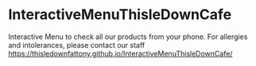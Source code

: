 # InteractiveMenuThisleDownCafe
Interactive Menu to check all our products from your phone. For allergies and intolerances, please contact our staff
https://thisledownfattony.github.io/InteractiveMenuThisleDownCafe/
